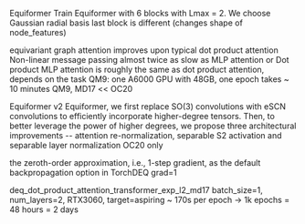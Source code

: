

Equiformer
Train Equiformer with 6 blocks with Lmax = 2. We choose Gaussian radial basis
last block is different (changes shape of node_features)

equivariant graph attention improves upon typical dot product attention
Non-linear message passing almost twice as slow as MLP attention or Dot product
MLP attention is roughly the same as dot product attention, depends on the task
QM9: one A6000 GPU with 48GB, one epoch takes ~ 10 minutes
QM9, MD17 << OC20


Equiformer v2
Equiformer, we first replace SO(3) convolutions with eSCN convolutions to efficiently incorporate higher-degree tensors. Then, to better leverage the power of higher degrees, we propose three architectural improvements -- attention re-normalization, separable S2 activation and separable layer normalization
OC20 only

the zeroth-order approximation, i.e., 1-step gradient, as the default backpropagation option in TorchDEQ
grad=1


deq_dot_product_attention_transformer_exp_l2_md17
batch_size=1, num_layers=2, RTX3060, target=aspiring ~ 170s per epoch -> 1k epochs = 48 hours = 2 days